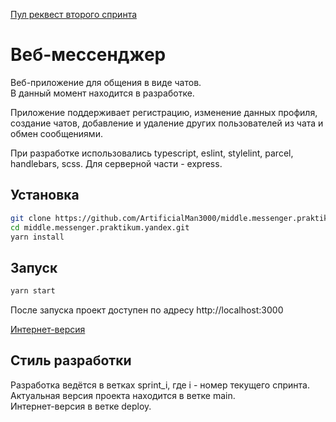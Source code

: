 [Пул реквест второго спринта](https://github.com/ArtificialMan3000/middle.messenger.praktikum.yandex/pull/3)

# Веб-мессенджер

Веб-приложение для общения в виде чатов.  
В данный момент находится в разработке.

Приложение поддерживает регистрацию, изменение данных профиля, создание чатов, добавление и удаление других пользователей из чата и обмен сообщениями.

При разработке использовались typescript, eslint, stylelint, parcel, handlebars, scss. Для серверной части - express.

## Установка

```sh
git clone https://github.com/ArtificialMan3000/middle.messenger.praktikum.yandex.git
cd middle.messenger.praktikum.yandex.git
yarn install
```

## Запуск

```sh
yarn start
```

После запуска проект доступен по адресу http://localhost:3000

[Интернет-версия](https://6370fae01f61e40008506a94--tranquil-babka-e91d4b.netlify.app/)

## Стиль разработки

Разработка ведётся в ветках sprint_i, где i - номер текущего спринта.  
Актуальная версия проекта находится в ветке main.  
Интернет-версия в ветке deploy.
